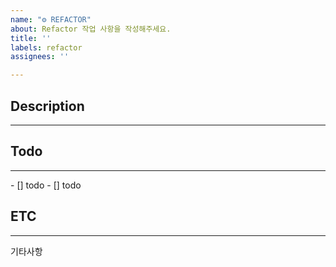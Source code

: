 ```yaml
---
name: "⚙ REFACTOR"
about: Refactor 작업 사항을 작성해주세요.
title: ''
labels: refactor
assignees: ''

---
```


## Description
<hr>

## Todo
<hr>
- [] todo
- [] todo

## ETC
<hr>
기타사항

